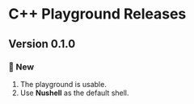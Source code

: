 # C++ Playground Releases

## Version 0.1.0

### 🌟 New

1. The playground is usable.
2. Use **Nushell** as the default shell.